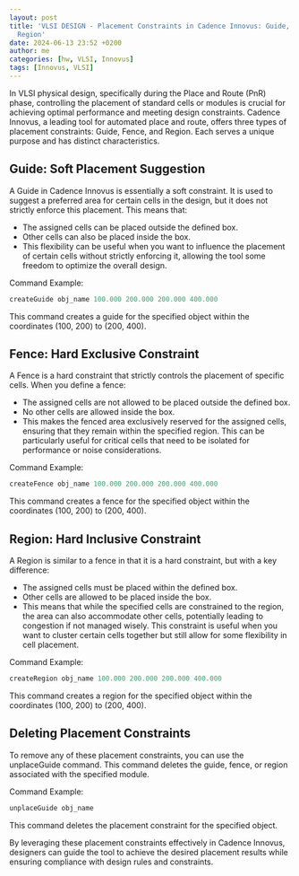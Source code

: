 ```yaml
---
layout: post
title: 'VLSI DESIGN - Placement Constraints in Cadence Innovus: Guide, Fence, and
  Region'
date: 2024-06-13 23:52 +0200
author: me
categories: [hw, VLSI, Innovus]
tags: [Innovus, VLSI]
---
```

In VLSI physical design, specifically during the Place and Route (PnR) phase, controlling the placement of standard cells or modules is crucial for achieving optimal performance and meeting design constraints. Cadence Innovus, a leading tool for automated place and route, offers three types of placement constraints: Guide, Fence, and Region. Each serves a unique purpose and has distinct characteristics.

## Guide: Soft Placement Suggestion
A Guide in Cadence Innovus is essentially a soft constraint. It is used to suggest a preferred area for certain cells in the design, but it does not strictly enforce this placement. This means that:

- The assigned cells can be placed outside the defined box.
- Other cells can also be placed inside the box.
- This flexibility can be useful when you want to influence the placement of certain cells without strictly enforcing it, allowing the tool some freedom to optimize the overall design.

Command Example:

```tcl
createGuide obj_name 100.000 200.000 200.000 400.000
```

This command creates a guide for the specified object within the coordinates (100, 200) to (200, 400).

## Fence: Hard Exclusive Constraint
A Fence is a hard constraint that strictly controls the placement of specific cells. When you define a fence:

- The assigned cells are not allowed to be placed outside the defined box.
- No other cells are allowed inside the box.
- This makes the fenced area exclusively reserved for the assigned cells, ensuring that they remain within the specified region. This can be particularly useful for critical cells that need to be isolated for performance or noise considerations.

Command Example:

```tcl
createFence obj_name 100.000 200.000 200.000 400.000 
```
This command creates a fence for the specified object within the coordinates (100, 200) to (200, 400).

## Region: Hard Inclusive Constraint
A Region is similar to a fence in that it is a hard constraint, but with a key difference:

- The assigned cells must be placed within the defined box.
- Other cells are allowed to be placed inside the box.
- This means that while the specified cells are constrained to the region, the area can also accommodate other cells, potentially leading to congestion if not managed wisely. This constraint is useful when you want to cluster certain cells together but still allow for some flexibility in cell placement.

Command Example:
```tcl
createRegion obj_name 100.000 200.000 200.000 400.000
```
This command creates a region for the specified object within the coordinates (100, 200) to (200, 400).

## Deleting Placement Constraints
To remove any of these placement constraints, you can use the unplaceGuide command. This command deletes the guide, fence, or region associated with the specified module.

Command Example:
```tcl
unplaceGuide obj_name
```
This command deletes the placement constraint for the specified object.

By leveraging these placement constraints effectively in Cadence Innovus, designers can guide the tool to achieve the desired placement results while ensuring compliance with design rules and constraints.
